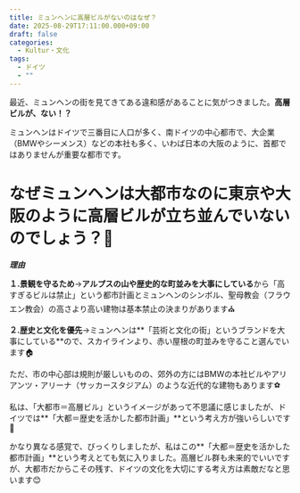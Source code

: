 ```yaml
---
title: ミュンヘンに高層ビルがないのはなぜ？
date: 2025-08-29T17:11:00.000+09:00
draft: false
categories:
  - Kultur・文化
tags:
  - ドイツ
  - ""
---
```

最近、ミュンヘンの街を見てきてある違和感があることに気がつきました。**高層ビルが、ない！？**

ミュンヘンはドイツで三番目に人口が多く、南ドイツの中心都市で、大企業（BMWやシーメンス）などの本社も多く、いわば日本の大阪のように、首都ではありませんが重要な都市です。

# なぜミュンヘンは大都市なのに東京や大阪のように高層ビルが立ち並んでいないのでしょう？🌇

***理由***

**１.景観を守るため**→**アルプスの山や歴史的な町並みを大事にしている**から「高すぎるビルは禁止」という都市計画とミュンヘンのシンボル、聖母教会（フラウエン教会）の高さより高い建物は基本禁止の決まりがあります⛪

**２.歴史と文化を優先**→ミュンヘンは**「芸術と文化の街」というブランドを大事にしている**ので、スカイラインより、赤い屋根の町並みを守ること選んでいます🏠

ただ、市の中心部は規則が厳しいものの、郊外の方にはBMWの本社ビルやアリアンツ・アリーナ（サッカースタジアム）のような近代的な建物もあります⚽

私は、「大都市＝高層ビル」というイメージがあって不思議に感じましたが、ドイツでは**「大都＝歴史を活かした都市計画」**という考え方が強いらしいです🤔

かなり異なる感覚で、びっくりしましたが、私はこの**「大都＝歴史を活かした都市計画」**という考えとても気に入りました。高層ビル群も未来的でいいですが、大都市だからこその残す、ドイツの文化を大切にする考え方は素敵だなと思います😊
